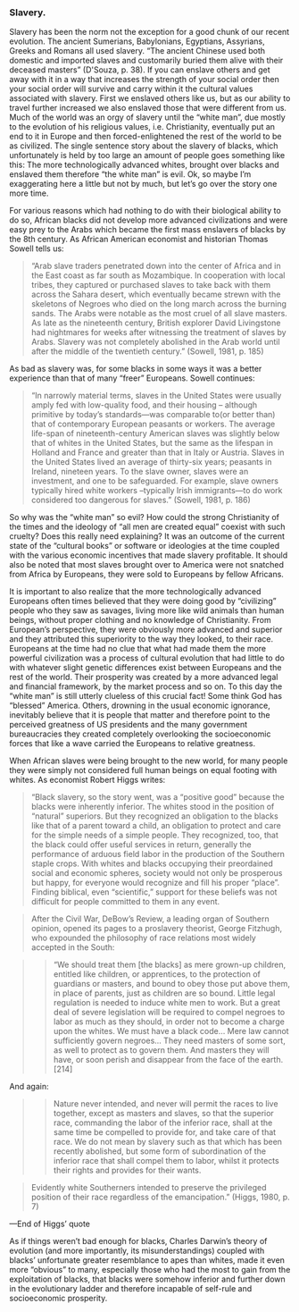 
### Slavery.


Slavery has been the norm not the exception for a good chunk of our recent evolution. The ancient Sumerians, Babylonians, Egyptians, Assyrians, Greeks and Romans all used slavery. “The ancient Chinese used both domestic and imported slaves and customarily buried them alive with their deceased masters” (D'Souza, p. 38). If you can enslave others and get away with it in a way that increases the strength of your social order then your social order will survive and carry within it the cultural values associated with slavery. First we enslaved others like us, but as our ability to travel further increased we also enslaved those that were different from us. Much of the world was an orgy of slavery until the “white man”, due mostly to the evolution of his religious values, i.e. Christianity, eventually put an end to it in Europe and then forced-enlightened the rest of the world to be as civilized. The single sentence story about the slavery of blacks, which unfortunately is held by too large an amount of people goes something like this: The more technologically advanced whites, brought over blacks and enslaved them therefore “the white man” is evil. Ok, so maybe I’m exaggerating here a little but not by much, but let’s go over the story one more time.

For various reasons which had nothing to do with their biological ability to do so, African blacks did not develop more advanced civilizations and were easy prey to the Arabs which became the first mass enslavers of blacks by the 8th century. As African American economist and historian Thomas Sowell tells us:

>“Arab slave traders penetrated down into the center of Africa and in the East coast as far south as Mozambique. In cooperation with local tribes, they captured or purchased slaves to take back with them across the Sahara desert, which eventually became strewn with the skeletons of Negroes who died on the long march across the burning sands. The Arabs were notable as the most cruel of all slave masters. As late as the nineteenth century, British explorer David Livingstone had nightmares for weeks after witnessing the treatment of slaves by Arabs. Slavery was not completely abolished in the Arab world until after the middle of the twentieth century.” (Sowell, 1981, p. 185)

As bad as slavery was, for some blacks in some ways it was a better experience than that of many “freer” Europeans. Sowell continues:

>“In narrowly material terms, slaves in the United States were usually amply fed with low-quality food, and their housing – although primitive by today’s standards—was comparable to(or better than) that of contemporary European peasants or workers. The average life-span of nineteenth-century American slaves was slightly below that of whites in the United States, but the same as the lifespan in Holland and France and greater than that in Italy or Austria. Slaves in the United States lived an average of thirty-six years; peasants in Ireland, nineteen years. To the slave owner, slaves were an investment, and one to be safeguarded. For example, slave owners typically hired white workers –typically Irish immigrants—to do work considered too dangerous for slaves.” (Sowell, 1981, p. 186)

 
So why was the “white man” so evil? How could the strong Christianity of the times and the ideology of “all men are created equal” coexist with such cruelty? Does this really need explaining? It was an outcome of the current state of the “cultural books” or software or ideologies at the time coupled with the various economic incentives that made slavery profitable. It should also be noted that most slaves brought over to America were not snatched from Africa by Europeans, they were sold to Europeans by fellow Africans.

It is important to also realize that the more technologically advanced Europeans often times believed that they were doing good by “civilizing” people who they saw as savages, living more like wild animals than human beings, without proper clothing and no knowledge of Christianity. From European’s perspective, they were obviously more advanced and superior and they attributed this superiority to the way they looked, to their race. Europeans at the time had no clue that what had made them the more powerful civilization was a process of cultural evolution that had little to do with whatever slight genetic differences exist between Europeans and the rest of the world. Their prosperity was created by a more advanced legal and financial framework, by the market process and so on. To this day the “white man” is still utterly clueless of this crucial fact! Some think God has “blessed” America. Others, drowning in the usual economic ignorance, inevitably believe that it is people that matter and therefore point to the perceived greatness of US presidents and the many government bureaucracies they created completely overlooking the socioeconomic forces that like a wave carried the Europeans to relative greatness.

When African slaves were being brought to the new world, for many people they were simply not considered full human beings on equal footing with whites. As economist Robert Higgs writes:

>“Black slavery, so the story went, was a “positive good” because the blacks were inherently inferior. The whites stood in the position of “natural” superiors. But they recognized an obligation to the blacks like that of a parent toward a child, an obligation to protect and care for the simple needs of a simple people. They recognized, too, that the black could offer useful services in return, generally the performance of arduous field labor in the production of the Southern staple crops. With whites and blacks occupying their preordained social and economic spheres, society would not only be prosperous but happy, for everyone would recognize and fill his proper “place”. Finding biblical, even “scientific,” support for these beliefs was not difficult for people committed to them in any event.

>After the Civil War, DeBow’s Review, a leading organ of Southern opinion, opened its pages to a proslavery theorist, George Fitzhugh, who expounded the philosophy of race relations most widely accepted in the South:

>>“We should treat them [the blacks] as mere grown-up children, entitled like children, or apprentices, to the protection of guardians or masters, and bound to obey those put above them, in place of parents, just as children are so bound. Little legal regulation is needed to induce white men to work. But a great deal of severe legislation will be required to compel negroes to labor as much as they should, in order not to become a charge upon the whites. We must have a black code… Mere law cannot sufficiently govern negroes… They need masters of some sort, as well to protect as to govern them. And masters they will have, or soon perish and disappear from the face of the earth.[214]

And again:

>>Nature never intended, and never will permit the races to live together, except as masters and slaves, so that the superior race, commanding the labor of the inferior race, shall at the same time be compelled to provide for, and take care of that race. We do not mean by slavery such as that which has been recently abolished, but some form of subordination of the inferior race that shall compel them to labor, whilst it protects their rights and provides for their wants.

 

>Evidently white Southerners intended to preserve the privileged position of their race regardless of the emancipation.” (Higgs, 1980, p. 7)

—End of Higgs’ quote

 
As if things weren’t bad enough for blacks, Charles Darwin’s theory of evolution (and more importantly, its misunderstandings) coupled with blacks’ unfortunate greater resemblance to apes than whites, made it even more “obvious” to many, especially those who had the most to gain from the exploitation of blacks, that blacks were somehow inferior and further down in the evolutionary ladder and therefore incapable of self-rule and socioeconomic prosperity.
